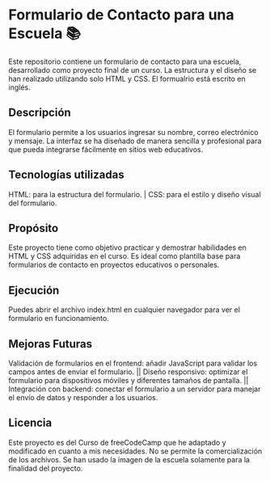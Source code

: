 # Formulario de Contacto para una Escuela 📚
Este repositorio contiene un formulario de contacto para una escuela, desarrollado como proyecto final de un curso. La estructura y el diseño se han realizado utilizando solo HTML y CSS. El formualrio está escrito en inglés.

## Descripción
El formulario permite a los usuarios ingresar su nombre, correo electrónico y mensaje. La interfaz se ha diseñado de manera sencilla y profesional para que pueda integrarse fácilmente en sitios web educativos.

## Tecnologías utilizadas
HTML: para la estructura del formulario. | CSS: para el estilo y diseño visual del formulario.

## Propósito
Este proyecto tiene como objetivo practicar y demostrar habilidades en HTML y CSS adquiridas en el curso. Es ideal como plantilla base para formularios de contacto en proyectos educativos o personales.

## Ejecución
Puedes abrir el archivo index.html en cualquier navegador para ver el formulario en funcionamiento.

## Mejoras Futuras
Validación de formularios en el frontend: añadir JavaScript para validar los campos antes de enviar el formulario. || Diseño responsivo: optimizar el formulario para dispositivos móviles y diferentes tamaños de pantalla. || Integración con backend: conectar el formulario a un servidor para manejar el envío de datos y responder a los usuarios.

## Licencia
Este proyecto es del Curso de freeCodeCamp que he adaptado y modificado en cuanto a mis necesidades. No se permite la comercialización de los archivos. Se han usado la imagen de la escuela solamente para la finalidad del proyecto.



